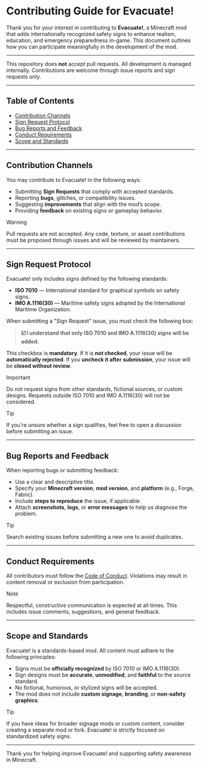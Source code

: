 # Contributing Guide for Evacuate!

Thank you for your interest in contributing to **Evacuate!**, a Minecraft mod that adds internationally recognized safety signs to enhance realism, education, and emergency preparedness in-game. This document outlines how you can participate meaningfully in the development of the mod.

---
This repository does **not** accept pull requests. All development is managed internally. Contributions are welcome through issue reports and sign requests only.

---

## Table of Contents

- [Contribution Channels](#contribution-channels)
- [Sign Request Protocol](#sign-request-protocol)
- [Bug Reports and Feedback](#bug-reports-and-feedback)
- [Conduct Requirements](#conduct-requirements)
- [Scope and Standards](#scope-and-standards)

---

## Contribution Channels

You may contribute to Evacuate! in the following ways:

- Submitting **Sign Requests** that comply with accepted standards.
- Reporting **bugs**, glitches, or compatibility issues.
- Suggesting **improvements** that align with the mod’s scope.
- Providing **feedback** on existing signs or gameplay behavior.

> [!WARNING]
> Pull requests are not accepted. Any code, texture, or asset contributions must be proposed through issues and will be reviewed by maintainers.

---

## Sign Request Protocol

Evacuate! only includes signs defined by the following standards:

- **ISO 7010** — International standard for graphical symbols on safety signs.
- **IMO A.1116(30)** — Maritime safety signs adopted by the International Maritime Organization.

When submitting a "Sign Request" issue, you must check the following box:

> **☑️ I understand that only ISO 7010 and IMO A.1116(30) signs will be added.**

This checkbox is **mandatory**. If it is **not checked**, your issue will be **automatically rejected**. If you **uncheck it after submission**, your issue will be **closed without review**.

> [!IMPORTANT]
> Do not request signs from other standards, fictional sources, or custom designs. Requests outside ISO 7010 and IMO A.1116(30) will not be considered.

> [!TIP]
> If you're unsure whether a sign qualifies, feel free to open a discussion before submitting an issue.

---

## Bug Reports and Feedback

When reporting bugs or submitting feedback:

- Use a clear and descriptive title.
- Specify your **Minecraft version**, **mod version**, and **platform** (e.g., Forge, Fabric).
- Include **steps to reproduce** the issue, if applicable.
- Attach **screenshots**, **logs**, or **error messages** to help us diagnose the problem.

> [!TIP]
> Search existing issues before submitting a new one to avoid duplicates.

---

## Conduct Requirements

All contributors must follow the [Code of Conduct](CODE_OF_CONDUCT.md). Violations may result in content removal or exclusion from participation.

> [!NOTE]
> Respectful, constructive communication is expected at all times. This includes issue comments, suggestions, and general feedback.

---

## Scope and Standards

Evacuate! is a standards-based mod. All content must adhere to the following principles:

- Signs must be **officially recognized** by ISO 7010 or IMO A.1116(30).
- Sign designs must be **accurate**, **unmodified**, and **faithful** to the source standard.
- No fictional, humorous, or stylized signs will be accepted.
- The mod does not include **custom signage**, **branding**, or **non-safety graphics**.

> [!TIP]
> If you have ideas for broader signage mods or custom content, consider creating a separate mod or fork. Evacuate! is strictly focused on standardized safety signs.

---

Thank you for helping improve Evacuate! and supporting safety awareness in Minecraft.
